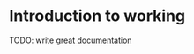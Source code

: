 # Introduction to working

TODO: write [great documentation](http://jacobian.org/writing/what-to-write/)
